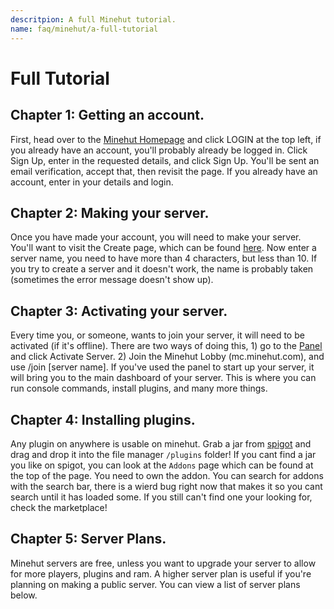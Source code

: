 ```yaml
---
descritpion: A full Minehut tutorial.
name: faq/minehut/a-full-tutorial
---
```


# Full Tutorial

## Chapter 1: Getting an account.

First, head over to the [Minehut Homepage](https://minehut.com/) and click LOGIN at the top left, if you already have an account, you'll probably already be logged in. Click Sign Up, enter in the requested details, and click Sign Up. You'll be sent an email verification, accept that, then revisit the page. If you already have an account, enter in your details and login.

## Chapter 2: Making your server.

Once you have made your account, you will need to make your server. You'll want to visit the Create page, which can be found [here](https://minehut.com/dashboard/create). Now enter a server name, you need to have more than 4 characters, but less than 10. If you try to create a server and it doesn't work, the name is probably taken \(sometimes the error message doesn't show up\).

## Chapter 3: Activating your server.

Every time you, or someone, wants to join your server, it will need to be activated \(if it's offline\). There are two ways of doing this, 1\) go to the [Panel](https://minehut.com/dashboard) and click Activate Server. 2\) Join the Minehut Lobby \(mc.minehut.com\), and use /join \[server name\]. If you've used the panel to start up your server, it will bring you to the main dashboard of your server. This is where you can run console commands, install plugins, and many more things.

## Chapter 4: Installing plugins.

Any plugin on anywhere is usable on minehut. Grab a jar from [spigot](https://spigotmc.org) and drag and drop it into the file manager `/plugins` folder! If you cant find a jar you like on spigot, you can look at the `Addons` page which can be found at the top of the page. You need to own the addon. You can search for addons with the search bar, there is a wierd bug right now that makes it so you cant search until it has loaded some. If you 
still can't find one your looking for, check the marketplace!

## Chapter 5: Server Plans.

Minehut servers are free, unless you want to upgrade your server to allow for more players, plugins and ram. A higher server plan is useful if you're planning on making a public server. You can view a list of server plans below.
